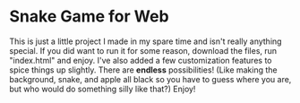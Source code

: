 # Snake Game for Web
This is just a little project I made in my spare time and isn't really anything special. If you did want to run it for some reason, download the files, run "index.html" and enjoy.
I've also added a few customization features to spice things up slightly. There are **endless** possibilities! (Like making the background, snake, and apple all black so you have to guess where you are, but who would do something silly like that?)
Enjoy!
